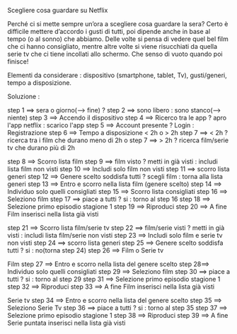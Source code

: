 Scegliere cosa guardare su Netflix

Perché ci si mette sempre un’ora a scegliere cosa guardare la sera? Certo è difficile mettere d’accordo i gusti di tutti, poi dipende anche in base al tempo (o al sonno) che abbiamo. Delle volte si pensa di vedere quel bel film che ci hanno consigliato, mentre altre volte si viene risucchiati da quella serie tv che ci tiene incollati allo schermo. Che senso di vuoto quando poi finisce!

Elementi da considerare : dispositivo (smartphone, tablet, Tv), gusti/generi, tempo a disposizione.

Soluzione :

step 1 ==> sera o giorno(--> fine) ? step 2 ==> sono libero : sono stanco(--> niente) step 3 ==> Accendo il dispositivo step 4 ==> Ricerco tra le app ? apro l'app netflix : scarico l'app step 5 ==> Account presente ? Login : Registrazione step 6 ==> Tempo a disposizione < 2h o > 2h step 7 ==> < 2h ? ricerca tra i film che durano meno di 2h o step 7 ==> > 2h ? ricerca film/serie tv che durano più di 2h

step 8 ==> Scorro lista film step 9 ==> film visto ? metti in già visti : includi lista film non visti step 10 ==> Includi solo film non visti step 11 ==> scorro lista generi step 12 ==> Genere scelto soddisfa tutti ? scegli film : torna alla lista generi step 13 ==> Entro e scorro nella lista film (genere scelto) step 14 ==> Individuo solo quelli consigliati step 15 ==> Scorro lista consigliati step 16 ==> Seleziono film step 17 ==> piace a tutti ? si : torno al step 16 step 18 ==> Selezione primo episodio stagione 1 step 19 ==> Riproduci step 20 ==> A fine Film inserisci nella lista già visti

step 21 ==> Scorro lista film/serie tv step 22 ==> film/serie visti ? metti in già visti : includi lista film/serie non visti step 23 ==> Includi solo film e serie tv non visti step 24 ==> scorro lista generi step 25 ==> Genere scelto soddisfa tutti ? si : no(torna step 24) step 26 ==> Film o Serie tv

Film step 27 ==> Entro e scorro nella lista del genere scelto step 28==> Individuo solo quelli consigliati step 29 ==> Seleziono film step 30 ==> piace a tutti ? si : torno al step 29 step 31 ==> Selezione primo episodio stagione 1 step 32 ==> Riproduci step 33 ==> A fine Film inserisci nella lista già visti

Serie tv step 34 ==> Entro e scorro nella lista del genere scelto step 35 ==> Seleziono Serie Tv step 36 ==> piace a tutti ? si : torno al step 35 step 37 ==> Selezione primo episodio stagione 1 step 38 ==> Riproduci step 39 ==> A fine Serie puntata inserisci nella lista già visti